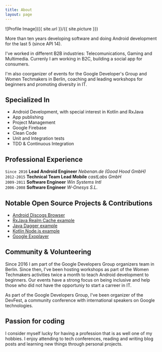 ```yaml
---
title: About
layout: page
---
```

![Profile Image]({{ site.url }}/{{ site.picture }})

<p>More than ten years developing software and doing Android development for the
last 5 (since API 14).</p>

<p>I've worked in different B2B industries: Telecomunications, Gaming and Multimedia.
Currenly I am working in B2C, building a social app for consumers.</p>

<p>I'm also coorganizer of events for the Google
Developer's Group and Women Techmakers in Berlin, coaching and leading
workshops for beginners and promoting diversity in IT.</p>

<h2>Specialized In</h2>

<ul class="skill-list">
  <li>Android Development, with special interest in Kotlin and RxJava</li>
  <li>App publishing</li>
  <li>Project Management</li>
  <li>Google Firebase</li>
  <li>Clean Code</li>
  <li>Unit and Integration tests</li>
  <li>TDD & Continuous Integration</li>
</ul>

## Professional Experience

`Since 2016` **Lead Android Engineer** _Nebenan.de (Good Hood GmbH)_<br/>
`2012-2015` **Technical Team Lead Mobile** _castLabs GmbH_<br/>
`2009-2011` **Software Engineer** _Win Systems Intl_<br/>
`2006-2008` **Software Engineer** _W-Onesys S.L._

<h2>Notable Open Source Projects & Contributions</h2>

<ul>
  <li><a href="https://github.com/miquelbeltran/android-discogsbrowser">Android Discogs Browser</a></li>
  <li><a href="https://github.com/miquelbeltran/android-rxjava-realm-cache">RxJava Realm Cache example</a></li>
  <li><a href="https://github.com/miquelbeltran/java-dagger-example">Java Dagger example</a></li>
  <li><a href="https://github.com/miquelbeltran/kotlin-node.js">Kotlin Node.js example</a></li>
  <li><a href="https://github.com/google/ExoPlayer/commits?author=miquelbeltran">Google Exoplayer</a></li>
</ul>

<h2>Community & Volunteering</h2>

<p>Since 2016 I am part of the Google Developers Group organizers team in
Berlin. Since then, I've been hosting workshops as part of the Women Techmakers
activities twice a month to teach Android development to beginners. Our events
have a strong focus on being inclusive and help those who did not have the
opportuniy to start a carreer in IT.</p>

<p>As part of the Google Developers Group, I've been organizer of the DevFest,
a community conference with international speakers on Google technologies.</p>

<h2>Passion for coding</h2>

<p>I consider myself lucky for having a profession that is as well one of my
hobbies. I enjoy attending to tech conferences, reading and writing blog posts
and learning new things through personal projects.</p>

